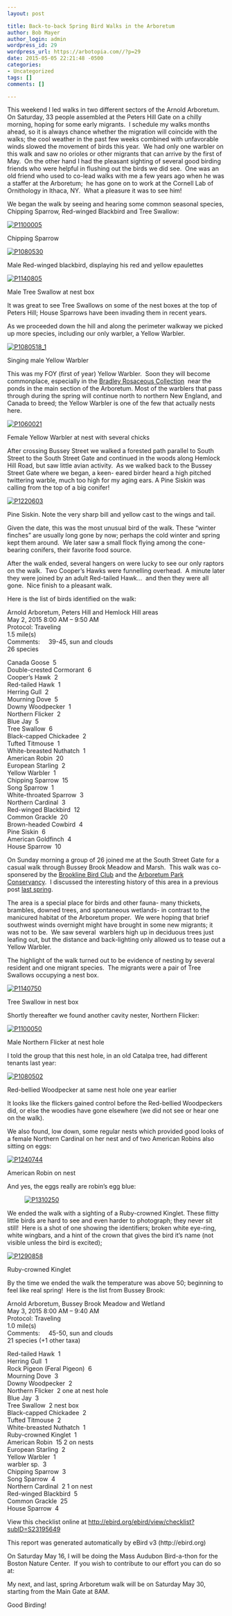 ```yaml
---
layout: post

title: Back-to-back Spring Bird Walks in the Arboretum
author: Bob Mayer
author_login: admin
wordpress_id: 29
wordpress_url: https://arbotopia.com//?p=29
date: 2015-05-05 22:21:48 -0500
categories:
- Uncategorized
tags: []
comments: []

---
```




<p>This weekend I led walks in two different sectors of the Arnold Arboretum.&nbsp; On Saturday, 33 people assembled at the Peters Hill Gate on a chilly morning, hoping for some early migrants.&nbsp; I schedule my walks months ahead, so it is always chance whether the migration will coincide with the walks; the cool weather in the past few weeks combined with unfavorable winds slowed the movement of birds this year.&nbsp; We had only one warbler on this walk and saw no orioles or other migrants that can arrive by the first of May.&nbsp; On the other hand I had the pleasant sighting of several good birding friends who were helpful in flushing out the birds we did see.&nbsp; One was an old friend who used to co-lead walks with me a few years ago when he was a staffer at the Arboretum;&nbsp; he has gone on to work at the Cornell Lab of Ornithology in Ithaca, NY.&nbsp; What a pleasure it was to see him!</p>


<p>We began the walk by seeing and hearing some common seasonal species, Chipping Sparrow, Red-winged Blackbird and Tree Swallow:</p>


<p><!-- wp:image {"id":1084,"linkDestination":"custom"} --></p>
 <a href="/images/2015/05/P1100005.jpg"><img src="/images/2015/05/P1100005.jpg" alt="P1100005" class="wp-image-1084"/></a>


<p>Chipping Sparrow</p>


<p><!-- wp:image {"id":332,"linkDestination":"custom"} --></p>
 <a href="/images/2013/03/P1080530.jpg"><img src="/images/2013/03/P1080530.jpg" alt="P1080530" class="wp-image-332"/></a>


<p>Male Red-winged blackbird, displaying his red and yellow epaulettes</p>


<p><!-- wp:image {"id":818,"linkDestination":"custom"} --></p>
 <a href="/images/2014/05/P1140805.jpg"><img src="/images/2014/05/P1140805.jpg" alt="P1140805" class="wp-image-818"/></a>


<p>Male Tree Swallow at nest box</p>


<p>It was great to see Tree Swallows on some of the nest boxes at the top of Peters Hill; House Sparrows have been invading them in recent years.</p>


<p>As we proceeded down the hill and along the perimeter walkway we picked up more species, including our only warbler, a Yellow Warbler.</p>


<p><!-- wp:image {"id":436,"linkDestination":"custom"} --></p>
 <a href="/images/2013/05/P1080518_1.jpg"><img src="/images/2013/05/P1080518_1.jpg" alt="P1080518_1" class="wp-image-436"/></a>


<p>Singing male Yellow Warbler</p>


<p>This was my FOY (first of year) Yellow Warbler.&nbsp; Soon they will become commonplace, especially in the&nbsp;<a href="http://arboretum.harvard.edu/plants/featured-plants/bradley-rosaceous-collection/">Bradley Rosaceous Collection</a>&nbsp; near the ponds in the main section of the Arboretum. Most of the warblers that pass through during the spring will continue north to northern New England, and Canada to breed; the Yellow Warbler is one of the few that actually nests here.</p>


<p><!-- wp:image {"id":1086,"linkDestination":"custom"} --></p>
 <a href="/images/2015/05/P1060021.jpg"><img src="/images/2015/05/P1060021.jpg" alt="P1060021" class="wp-image-1086"/></a>


<p>Female Yellow Warbler at nest with several chicks</p>


<p>After crossing Bussey Street we walked a forested path parallel to South Street to the South Street Gate and continued in the woods along Hemlock Hill Road, but saw little avian activity.&nbsp; As we walked back to the Bussey Street Gate where we began, a keen- eared birder heard a high pitched twittering warble, much too high for my aging ears. A Pine Siskin was calling from the top of a big conifer!</p>


<p><!-- wp:image {"id":1088,"linkDestination":"custom"} --></p>
 <a href="/images/2015/05/P1220603.jpg"><img src="/images/2015/05/P1220603.jpg" alt="P1220603" class="wp-image-1088"/></a>


<p>Pine Siskin. Note the very sharp bill and yellow cast to the wings and tail.</p>


<p>Given the date, this was the most unusual bird of the walk. These &ldquo;winter finches&rdquo; are usually long gone by now; perhaps the cold winter and spring kept them around.&nbsp; We later saw a small flock flying among the cone-bearing conifers, their favorite food source.</p>


<p>After the walk ended, several hangers on were lucky to see our only raptors on the walk.&nbsp; Two Cooper&rsquo;s Hawks were funnelling overhead.&nbsp; A minute later they were joined by an adult Red-tailed Hawk&hellip;&nbsp; and then they were all gone.&nbsp; Nice finish to a pleasant walk.</p>


<p>Here is the list of birds identified on the walk:</p>


<p>Arnold Arboretum, Peters Hill and Hemlock Hill areas<br>May 2, 2015 8:00 AM &ndash; 9:50 AM<br>Protocol: Traveling<br>1.5 mile(s)<br>Comments:&nbsp;&nbsp;&nbsp;&nbsp; 39-45, sun and clouds<br>26 species</p>


<p>Canada Goose&nbsp; 5<br>Double-crested Cormorant&nbsp; 6<br>Cooper&rsquo;s Hawk&nbsp; 2<br>Red-tailed Hawk&nbsp; 1<br>Herring Gull&nbsp; 2<br>Mourning Dove&nbsp; 5<br>Downy Woodpecker&nbsp; 1<br>Northern Flicker&nbsp; 2<br>Blue Jay&nbsp; 5<br>Tree Swallow&nbsp; 6<br>Black-capped Chickadee&nbsp; 2<br>Tufted Titmouse&nbsp; 1<br>White-breasted Nuthatch&nbsp; 1<br>American Robin&nbsp; 20<br>European Starling&nbsp; 2<br>Yellow Warbler&nbsp; 1<br>Chipping Sparrow&nbsp; 15<br>Song Sparrow&nbsp; 1<br>White-throated Sparrow&nbsp; 3<br>Northern Cardinal&nbsp; 3<br>Red-winged Blackbird&nbsp; 12<br>Common Grackle&nbsp; 20<br>Brown-headed Cowbird&nbsp; 4<br>Pine Siskin&nbsp; 6<br>American Goldfinch&nbsp; 4<br>House Sparrow&nbsp; 10</p>


<p>On Sunday morning a group of 26 joined me at the South Street Gate for a casual walk through Bussey Brook Meadow and Marsh.&nbsp; This walk was co-sponsered by the&nbsp;<a href="http://www.brooklinebirdclub.org/">Brookline Bird Club</a>&nbsp;and the&nbsp;<a href="http://www.arboretumparkconservancy.org/about-us/history/">Arboretum Park Conservancy</a>.&nbsp; I discussed the interesting history of this area in a previous post&nbsp;<a href="http://www.arbotopia.com/bussey-brook-meadow-and-the-arboretum-park-conservancy/">last spring</a>.</p>


<p>The area is a special place for birds and other fauna- many thickets, brambles, downed trees, and spontaneous wetlands- in contrast to the manicured habitat of the Arboretum proper.&nbsp; We were hoping that brief southwest winds overnight might have brought in some new migrants; it was not to be.&nbsp; We saw several&nbsp; warblers high up in deciduous trees just leafing out, but the distance and back-lighting only allowed us to tease out a Yellow Warbler.</p>


<p>The highlight of the walk turned out to be evidence of nesting by several resident and one migrant species.&nbsp; The migrants were a pair of Tree Swallows occupying a nest box.</p>


<p><!-- wp:image {"id":1092,"linkDestination":"custom"} --></p>
 <a href="/images/2015/05/P1140750.jpg"><img src="/images/2015/05/P1140750.jpg" alt="P1140750" class="wp-image-1092"/></a>


<p>Tree Swallow in nest box</p>


<p>Shortly thereafter we found another cavity nester, Northern Flicker:</p>


<p><!-- wp:image {"id":1094,"linkDestination":"custom"} --></p>
 <a href="/images/2015/05/P1100050.jpg"><img src="/images/2015/05/P1100050.jpg" alt="P1100050" class="wp-image-1094"/></a>


<p>Male Northern Flicker at nest hole</p>


<p>I told the group that this nest hole, in an old Catalpa tree, had different tenants last year:</p>


<p><!-- wp:image {"id":903,"linkDestination":"custom"} --></p>
 <a href="/images/2014/10/P1080502.jpg"><img src="/images/2014/10/P1080502.jpg" alt="P1080502" class="wp-image-903"/></a>


<p>Red-bellied Woodpecker at same nest hole one year earlier</p>


<p>It looks like the flickers gained control before the Red-bellied Woodpeckers did, or else the woodies have gone elsewhere (we did not see or hear one on the walk).</p>


<p>We also found, low down, some regular nests which provided good looks of a female Northern Cardinal on her nest and of two American Robins also sitting on eggs:</p>


<p><!-- wp:image {"id":1095,"linkDestination":"custom"} --></p>
 <a href="/images/2015/05/P1240744.jpg"><img src="/images/2015/05/P1240744.jpg" alt="P1240744" class="wp-image-1095"/></a>


<p>American Robin on nest</p>


<p>And yes, the eggs really are robin&rsquo;s egg blue:</p>


<p><!-- wp:image {"id":1096,"align":"center","linkDestination":"custom"} --></p>
<div class="wp-block-image">
<figure class="aligncenter"><a href="/images/2015/05/P1310250.jpg"><img src="/images/2015/05/P1310250.jpg" alt="P1310250" class="wp-image-1096"/></a>
</div>


<p>We ended the walk with a sighting of a Ruby-crowned Kinglet. These flitty little birds are hard to see and even harder to photograph; they never sit still!&nbsp; Here is a shot of one showing the identifiers; broken white eye-ring, white wingbars, and a hint of the crown that gives the bird it&rsquo;s name (not visible unless the bird is excited);</p>


<p><!-- wp:image {"id":1098,"linkDestination":"custom"} --></p>
 <a href="/images/2015/05/P1290858.jpg"><img src="/images/2015/05/P1290858.jpg" alt="P1290858" class="wp-image-1098"/></a>


<p>Ruby-crowned Kinglet</p>


<p>By the time we ended the walk the temperature was above 50; beginning to feel like real spring!&nbsp; Here is the list from Bussey Brook:</p>


<p>Arnold Arboretum, Bussey Brook Meadow and Wetland<br>May 3, 2015 8:00 AM &ndash; 9:40 AM<br>Protocol: Traveling<br>1.0 mile(s)<br>Comments:&nbsp;&nbsp;&nbsp;&nbsp; 45-50, sun and clouds<br>21 species (+1 other taxa)</p>


<p>Red-tailed Hawk&nbsp; 1<br>Herring Gull&nbsp; 1<br>Rock Pigeon (Feral Pigeon)&nbsp; 6<br>Mourning Dove&nbsp; 3<br>Downy Woodpecker&nbsp; 2<br>Northern Flicker&nbsp; 2 one at nest hole<br>Blue Jay&nbsp; 3<br>Tree Swallow&nbsp; 2 nest box<br>Black-capped Chickadee&nbsp; 2<br>Tufted Titmouse&nbsp; 2<br>White-breasted Nuthatch&nbsp; 1<br>Ruby-crowned Kinglet&nbsp; 1<br>American Robin&nbsp; 15 2 on nests<br>European Starling&nbsp; 2<br>Yellow Warbler&nbsp; 1<br>warbler sp.&nbsp; 3<br>Chipping Sparrow&nbsp; 3<br>Song Sparrow&nbsp; 4<br>Northern Cardinal&nbsp; 2 1 on nest<br>Red-winged Blackbird&nbsp; 5<br>Common Grackle&nbsp; 25<br>House Sparrow&nbsp; 4</p>


<p>View this checklist online at <a href="https://ebird.org/view/checklist/S23195649">http://ebird.org/ebird/view/checklist?subID=S23195649</a></p>


<p>This report was generated automatically by eBird v3 (http://ebird.org)</p>


<p>On Saturday May 16, I will be doing the Mass Audubon Bird-a-thon for the Boston Nature Center.&nbsp; If you wish to contribute to our effort you can do so at:</p>


<p>My next, and last, spring Arboretum walk will be on Saturday May 30, starting from the Main Gate at 8AM.</p>


<p>Good Birding!<br></p>
